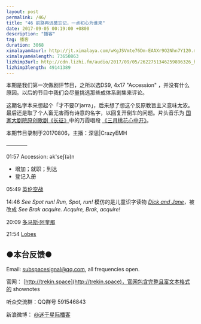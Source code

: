 ```yaml
---
layout: post
permalink: /46/
title: "46 前路再远莫忘记，一点初心为谁来"
date: 2017-09-05 00:19:00 +0800
description: "播客"
tag: 播客 
duration: 3068
ximalayam4aurl: http://jt.ximalaya.com/wKgJSVmte76Dm-EAAXr9O2Nhn7Y120.m4a?channel=rss&amp;album_id=3135361&amp;track_id=49677603&amp;uid=6418191&amp;jt=http://audio.xmcdn.com/group31/M0A/3C/BD/wKgJSVmte76Dm-EAAXr9O2Nhn7Y120.m4a
ximalayam4alength: 73650863
lizhimp3url: http://cdn.lizhi.fm/audio/2017/09/05/2622751346259896326_hd.mp3
lizhimp3length: 49141389
---   
```


本期是我们第一次做剧评节目，之所以选DS9, 4x17 &quot;Accession&quot; ，并没有什么原因。以后的节目中我们会尽量挑选那些成体系剧集来评论。

这期名字本来想起个「才不要D'jarra」，后来想了想这个反原教旨主义意味太浓。最后还是取了个人畜无害而有诗意的名字，以回复开倒车的问题。片头音乐为 [国家大剧院原创歌剧《长征》](http://ncpa-classic.cntv.cn/2016/07/01/VIDAu0XWQcvQgFxwHj66nPP7160701.shtml)中的万霞唱段 [《三月桃花心中开》](http://ncpa-classic.cntv.cn/2016/09/12/VIDEnBYzyxP53u0RMQmXgZNg160912.shtml)。

本期节目录制于20170806，主播：深思\|CrazyEMH

————

01:57 Accession: ək&#39;seʃ(ə)n

- 增加；就职；到达
- 登记入册

05:49 [英伦空战](https://zh.wikipedia.org/wiki/%E4%B8%8D%E5%88%97%E9%A1%9B%E6%88%B0%E5%BD%B9)

14:46 _See Spot run! Run, Spot, run!_ 模仿的是儿童识字读物 [_Dick and Jane_](https://en.wikipedia.org/wiki/Dick_and_Jane)，被改成 _See Brak acquire. Acquire, Brak, acquire!_

20:09 [多马斯·阿奎那](https://zh.wikipedia.org/wiki/%E6%89%98%E9%A9%AC%E6%96%AF%C2%B7%E9%98%BF%E5%A5%8E%E9%82%A3)

21:54 [Lobes](http://memory-alpha.wikia.com/wiki/Lobes)

## ●本台反馈●

Email: [subspacesignal@qq.com](mailto:subspacesignal@qq.com), all frequencies open.

官网： [http://trekin.space](http://trekin.space)，官网包含完整且富文本格式的 shownotes

听众交流群：QQ群号 591546843

新浪微博： [@迷于星际播客](http://weibo.com/lostinst)
